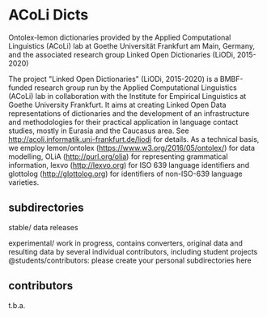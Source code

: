 # ACoLi Dicts
Ontolex-lemon dictionaries provided by the Applied Computational Linguistics (ACoLi) lab at Goethe Universität Frankfurt am Main, Germany, and the associated research group Linked Open Dictionaries (LiODi, 2015-2020)

The project "Linked Open Dictionaries" (LiODi, 2015-2020) is a BMBF-funded research group run by the Applied Computational Linguistics (ACoLi) lab in collaboration with the Institute for Empirical Linguistics at Goethe University Frankfurt. It aims at creating Linked Open Data representations of dictionaries and the development of an infrastructure and methodologies for their practical application in language contact studies, mostly in Eurasia and the Caucasus area. See http://acoli.informatik.uni-frankfurt.de/liodi for details. As a technical basis, we employ lemon/ontolex (https://www.w3.org/2016/05/ontolex/) for data modelling, OLiA (http://purl.org/olia) for representing grammatical information, lexvo (http://lexvo.org) for ISO 639 language identifiers and glottolog (http://glottolog.org) for identifiers of non-ISO-639 language varieties.

## subdirectories

stable/
data releases

experimental/ 
work in progress, contains converters, original data and resulting data by several individual contributors, including student projects
@students/contributors: please create your personal subdirectories here

## contributors

t.b.a.
